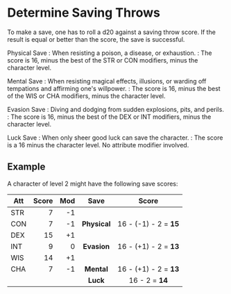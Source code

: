 
# Determine Saving Throws

To make a save, one has to roll a d20 against a saving throw score. If the result is equal or better than the score, the save is successful.

Physical Save
: When resisting a poison, a disease, or exhaustion.
: The score is 16, minus the best of the STR or CON modifiers, minus the character level.

Mental Save
: When resisting magical effects, illusions, or warding off tempations and affirming one's willpower.
: The score is 16, minus the best of the WIS or CHA modifiers, minus the character level.

Evasion Save
: Diving and dodging from sudden explosions, pits, and perils.
: The score is 16, minus the best of the DEX or INT modifiers, minus the character level.

Luck Save
: When only sheer good luck can save the character.
: The score is a 16 minus the character level. No attribute modifier involved.


## Example

A character of level 2 might have the following save scores:

| Att | Score | Mod | Save         | Score                  |
|-----|------:|----:|:------------:|:----------------------:|
| STR |     7 |  -1 |              |                        |
| CON |     7 |  -1 | **Physical** | 16 - (-1) - 2 = **15** |
| DEX |    15 |  +1 |              |                        |
| INT |     9 |   0 | **Evasion**  | 16 - (+1) - 2 = **13** |
| WIS |    14 |  +1 |              |                        |
| CHA |     7 |  -1 | **Mental**   | 16 - (+1) - 2 = **13** |
|     |       |     | **Luck**     | 16        - 2 = **14** |

